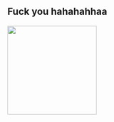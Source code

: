 
## Fuck you hahahahhaa

<h4>  </h4>    
<a href="https://dashboard.heroku.com/new?template=https://github.com/Lord-DSP-3/Aqua"><img src="https://telegra.ph/file/7edaa1ebdd4061f4b12d2.jpg?style=for-the-badge&logo=heroku" width="200""/></a>


